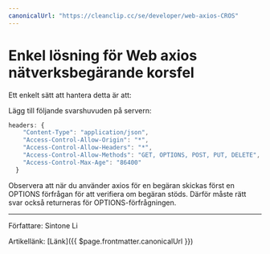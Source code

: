 ```yaml
---
canonicalUrl: "https://cleanclip.cc/se/developer/web-axios-CROS"
---
```

# Enkel lösning för Web axios nätverksbegärande korsfel

Ett enkelt sätt att hantera detta är att:

Lägg till följande svarshuvuden på servern:
```js
headers: {
    "Content-Type": "application/json",
    "Access-Control-Allow-Origin": "*",
    "Access-Control-Allow-Headers": "*",
    "Access-Control-Allow-Methods": "GET, OPTIONS, POST, PUT, DELETE",
    "Access-Control-Max-Age": "86400"
  }
```

Observera att när du använder axios för en begäran skickas först en OPTIONS förfrågan för att verifiera om begäran stöds. Därför måste rätt svar också returneras för OPTIONS-förfrågningen.

---

Författare: Sintone Li

Artikellänk: [Länk]({{ $page.frontmatter.canonicalUrl }})
